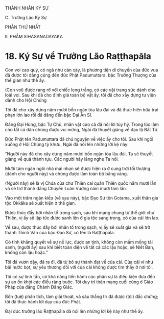 THÁNH NHÂN KÝ SỰ

C. Trưởng Lão Ký Sự

PHẦN THỨ NHẤT

II. PHẨM SĪHĀSANADĀYAKA

# 18. Ký Sự về Trưởng Lão Raṭṭhapāla

Con voi cao quý, có ngà như cán cày, là phương tiện di chuyển của đức vua đã được tôi dâng cúng đến đức Phật Padumuttara, bậc Trưởng Thượng của thế gian như thế ấy.

(Con voi) được rạng rỡ với chiếc lọng trắng, có các vật trang sức dành cho loài voi. Sau khi đã cho định giá toàn bộ vật ấy, tôi đã cho xây dựng tu viện dành cho Hội Chúng

Tôi đã cho xây dựng năm mươi bốn ngàn tòa lâu đài và đã thực hiện bữa trai phạn lớn lao rồi đã dâng đến bậc Đại Ẩn Sĩ.

Đấng Đại Hùng, bậc Tự Chủ, nhân vật cao cả đã nói lời tùy hỷ. Trong lúc làm cho tất cả dân chúng được vui mừng, Ngài đã thuyết giảng về đạo lộ Bất Tử.

Đức Phật tên Padumuttara đã chú nguyện về việc ấy cho tôi. Sau khi ngồi xuống ở Hội Chúng tỳ khưu, Ngài đã nói lên những lời kệ này:

“Người này đã cho xây dựng năm mươi bốn ngàn tòa lâu đài, Ta sẽ thuyết giảng về quả thành tựu. Các người hãy lắng nghe Ta nói.

Mười tám ngàn ngôi nhà mái nhọn sẽ được hiện ra ở cung trời tối thượng (dành cho người này) và chúng được làm toàn bộ bằng vàng.

(Người này) sẽ là vị Chúa của chư Thiên cai quản Thiên quốc năm mươi lần và sẽ trở thành đấng Chuyển Luân Vương năm mươi tám lần.

Vào một trăm ngàn kiếp (về sau này), bậc Đạo Sư tên Gotama, xuất thân gia tộc Okkāka sẽ xuất hiện ở thế gian.

Được thúc đẩy bởi nhân tố trong sạch, sau khi mạng chung từ thế giới chư Thiên, vị ấy sẽ lập tức được sanh lên ở gia tộc sang trọng, có của cải lớn lao.

Về sau, được thúc đẩy bởi nhân tố trong sạch, vị ấy sẽ xuất gia và sẽ trở thành Thinh Văn của bậc Đạo Sư, có tên là Raṭṭhapāla.

Có tính khẳng quyết về sự nỗ lực, được an tịnh, không còn mầm mống tái sanh, (người ấy) sau khi biết toàn diện về tất cả các lậu hoặc, sẽ Niết Bàn, không còn lậu hoặc.”

Tôi đã vươn dậy, đã ra đi, đã từ bỏ sự thành đạt về của cải. Của cải ví như bãi nước bọt, sự yêu thương đối với của cải không được tìm thấy ở nơi tôi.

Tôi có sự tinh tấn, có khả năng tiến hành các phận sự là điều kiện đưa đến sự an ổn khỏi các điều ràng buộc. Tôi duy trì thân mạng cuối cùng ở Giáo Pháp của đấng Chánh Đẳng Giác.

Bốn (tuệ) phân tích, tám giải thoát, và sáu thắng trí đã được (tôi) đắc chứng; tôi đã thực hành lời dạy của đức Phật.

Đại đức trưởng lão Raṭṭhapāla đã nói lên những lời kệ này như thế ấy.
